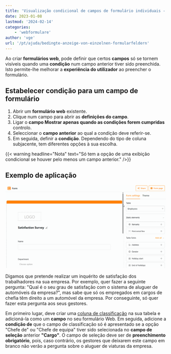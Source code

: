 ```yaml
---
title: 'Visualização condicional de campos de formulário individuais - SeaTable'
date: 2023-01-08
lastmod: '2024-02-14'
categories:
    - 'webformulare'
author: 'vge'
url: '/pt/ajuda/bedingte-anzeige-von-einzelnen-formularfeldern'
---
```


Ao criar **formulários web**, pode definir que certos **campos** só se tornem visíveis quando uma **condição** num campo anterior tiver sido preenchida. Isto permite-lhe melhorar a **experiência do utilizador** ao preencher o formulário.

## Estabelecer condição para um campo de formulário

1. Abrir um **formulário web** existente.
2. Clique num campo para abrir as **definições do campo**.
3. Ligar o **campo Mostrar apenas quando as condições forem cumpridas** controlo.
4. Seleccionar o **campo anterior** ao qual a condição deve referir-se.
5. Em seguida, definir a **condição**. Dependendo do tipo de coluna subjacente, tem diferentes opções à sua escolha.

{{< warning  headline="Nota"  text="Só tem a opção de uma exibição condicional se houver pelo menos um campo anterior." />}}

## Exemplo de aplicação

![Apresentação condicional de campos em formulários Web](images/Bedingte-Anzeige-von-Feldern-in-Webformularen.gif)

Digamos que pretende realizar um inquérito de satisfação dos trabalhadores na sua empresa. Por exemplo, quer fazer a seguinte pergunta: "Qual é o seu grau de satisfação com o sistema de aluguer de automóveis da empresa?", mas sabe que só os empregados em cargos de chefia têm direito a um automóvel da empresa. Por conseguinte, só quer fazer esta pergunta aos seus gestores.

Em primeiro lugar, deve criar uma [coluna de classificação](https://seatable.io/pt/docs/auswahlspalten/die-rating-spalte/) na sua tabela e adicioná-la como um **campo** no seu formulário Web. Em seguida, adicione a **condição de** que o campo de classificação só é apresentado se a opção "Chefe de" ou "Chefe de equipa" tiver sido selecionada no **campo de seleção** anterior **"Cargo"**. O campo de seleção deve ser de **preenchimento obrigatório**, pois, caso contrário, os gestores que deixarem este campo em branco não verão a pergunta sobre o aluguer de viaturas da empresa.
